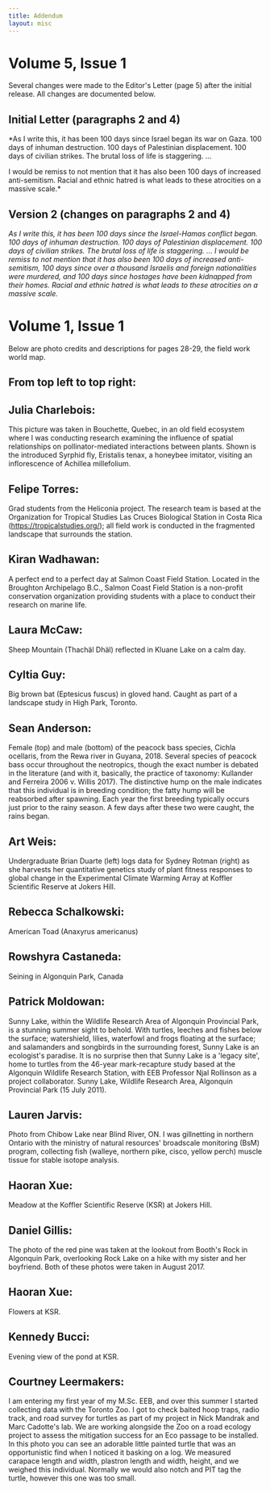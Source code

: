 ```yaml
---
title: Addendum
layout: misc
---
```


# Volume 5, Issue 1

Several changes were made to the Editor's Letter (page 5) after the initial release. All changes are documented below.

## Initial Letter (paragraphs 2 and 4)

*As I write this, it has been 100 days since Israel began its war on Gaza. 100 days of inhuman destruction. 100 days of Palestinian displacement. 100 days of civilian strikes. The brutal loss of life is staggering.
...

I would be remiss to not mention that it has also been 100 days of increased anti-semitism. Racialand ethnic hatred is what leads to these atrocities on a massive scale.*

## Version 2 (changes on paragraphs 2 and 4)

*As I write this, it has been 100 days since the Israel-Hamas conflict began. 100 days of inhumandestruction. 100 days of Palestinian displacement. 100 days of civilian strikes. The brutal loss of lifeis staggering.
...
I would be remiss to not mention that it has also been 100 days of increased anti-semitism, 100 days since over a thousand Israelis and foreign nationalities were murdered, and 100 days since hostages have been kidnapped from their homes. Racial and ethnic hatred is what leads to these atrocities on a massive scale.*


# Volume 1, Issue 1

Below are photo credits and descriptions for pages 28-29, the field work world map.

## From top left to top right:

## Julia Charlebois:

This picture was taken in Bouchette, Quebec, in an old field ecosystem where I was conducting
research examining the influence of spatial relationships on pollinator-mediated interactions
between plants. Shown is the introduced Syrphid fly, Eristalis tenax, a honeybee imitator,
visiting an inflorescence of Achillea millefolium.

## Felipe Torres:

Grad students from the Heliconia project. The research team is based at the Organization for
Tropical Studies Las Cruces Biological Station in Costa Rica (https://tropicalstudies.org/); all
field work is conducted in the fragmented landscape that surrounds the station.

## Kiran Wadhawan:

A perfect end to a perfect day at Salmon Coast Field Station. Located in the Broughton
Archipelago B.C., Salmon Coast Field Station is a non-profit conservation organization
providing students with a place to conduct their research on marine life.

## Laura McCaw:

Sheep Mountain (Thachäl Dhäl) reflected in Kluane Lake on a calm day.

## Cyltia Guy:

Big brown bat (Eptesicus fuscus) in gloved hand. Caught as part of a landscape study in High
Park, Toronto.

## Sean Anderson:

Female (top) and male (bottom) of the peacock bass species, Cichla ocellaris, from the Rewa
river in Guyana, 2018. Several species of peacock bass occur throughout the neotropics, though
the exact number is debated in the literature (and with it, basically, the practice of taxonomy:
Kullander and Ferreira 2006 v. Willis 2017). The distinctive hump on the male indicates that this
individual is in breeding condition; the fatty hump will be reabsorbed after spawning. Each year
the first breeding typically occurs just prior to the rainy season. A few days after these two were
caught, the rains began.

## Art Weis:

Undergraduate Brian Duarte (left) logs data for Sydney Rotman (right) as she harvests her
quantitative genetics study of plant fitness responses to global change in the Experimental
Climate Warming Array at Koffler Scientific Reserve at Jokers Hill.

## Rebecca Schalkowski:

American Toad (Anaxyrus americanus)

## Rowshyra Castaneda:
Seining in Algonquin Park, Canada

## Patrick Moldowan:

Sunny Lake, within the Wildlife Research Area of Algonquin Provincial Park, is a stunning
summer sight to behold. With turtles, leeches and fishes below the surface; watershield, lilies,
waterfowl and frogs floating at the surface; and salamanders and songbirds in the surrounding
forest, Sunny Lake is an ecologist's paradise. It is no surprise then that Sunny Lake is a 'legacy
site', home to turtles from the 46-year mark-recapture study based at the Algonquin Wildlife
Research Station, with EEB Professor Njal Rollinson as a project collaborator.
Sunny Lake, Wildlife Research Area, Algonquin Provincial Park (15 July 2011).

## Lauren Jarvis:

Photo from Chibow Lake near Blind River, ON. I was gillnetting in northern Ontario with the
ministry of natural resources' broadscale monitoring (BsM) program, collecting fish (walleye,
northern pike, cisco, yellow perch) muscle tissue for stable isotope analysis.

## Haoran Xue:

Meadow at the Koffler Scientific Reserve (KSR) at Jokers Hill.

## Daniel Gillis:

The photo of the red pine was taken at the lookout from Booth's Rock in Algonquin Park,
overlooking Rock Lake on a hike with my sister and her boyfriend. Both of these photos were
taken in August 2017.

## Haoran Xue:

Flowers at KSR.

## Kennedy Bucci:

Evening view of the pond at KSR.

## Courtney Leermakers:

I am entering my first year of my M.Sc. EEB, and over this summer I started collecting data with
the Toronto Zoo. I got to check baited hoop traps, radio track, and road survey for turtles as part
of my project in Nick Mandrak and Marc Cadotte's lab. We are working alongside the Zoo on a
road ecology project to assess the mitigation success for an Eco passage to be installed. In this
photo you can see an adorable little painted turtle that was an opportunistic find when I noticed it
basking on a log. We measured carapace length and width, plastron length and width, height, and
we weighed this individual. Normally we would also notch and PIT tag the turtle, however this
one was too small.
